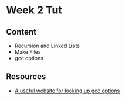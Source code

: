 # Week 2 Tut

## Content
- Recursion and Linked Lists
- Make Files
- gcc options

## Resources
- [A useful website for looking up gcc options](https://www.rapidtables.com/code/linux/gcc.html)
